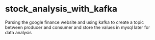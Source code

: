 # stock_analysis_with_kafka
Parsing the google finance website and using kafka to create a topic between producer and consumer and store the values in mysql later for data analysis
